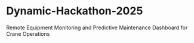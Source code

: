# Dynamic-Hackathon-2025
Remote Equipment Monitoring and Predictive Maintenance Dashboard for Crane Operations
